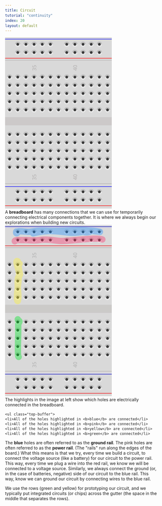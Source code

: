 ```yaml
---
title: Circuit
tutorial: "continuity"
index: 20
layout: default
---
```


<div class="row">
  <div class="col-md-4">
<img src="images/empty-breadboard.png" class="img-responsive" /> 
  </div>
  <div class="col-md-8">
    A <b>breadboard</b> has many connections that we can use for temporarily connecting electrical components together. It is where we always begin our explorations when building new circuits.
  </div>
</div>

<div class="row top-buffer">
  <div class="col-md-4">
<img src="images/empty-breadboard-connections.png" class="img-responsive" /> 
  </div>
  <div class="col-md-8">
    The highlights in the image at left show which holes are electrically connected in the breadboard. 
    
    <ul class="top-buffer">
    <li>All of the holes highlighted in <b>blue</b> are connected</li>
    <li>All of the holes highlighted in <b>pink</b> are connected</li>
    <li>All of the holes highlighted in <b>yellow</b> are connected</li>
    <li>All of the holes highlighted in <b>green</b> are connected</li>
  </ul>
  
  <p>The <b>blue</b> holes are often referred to as the <b>ground rail</b>. The pink holes are often referred to as the <b>power rail</b>. (The "rails" run along the edges of the board.) What this means is that we try, every time we build a circuit, to connect the voltage source (like a battery) for our circuit to the power rail. This way, every time we plug a wire into the red rail, we know we will be connected to a voltage source. Similarly, we always connect the ground (or, in the case of batteries, negative) side of our circuit to the blue rail. This way, know we can ground our circuit by connecting wires to the blue rail.
  </p>
  
  <p>
    We use the rows (green and yellow) for prototyping our circuit, and we typically put integrated circuits (or chips) across the gutter (the space in the middle that separates the rows).
   </p>
  
  </div>
</div>


